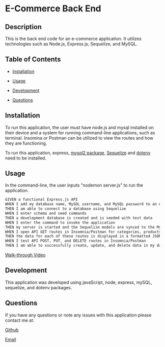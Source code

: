 # E-Commerce Back End

## Description
This is the back end code for an e-commerce application. It utilizes technologies such as Node.js, Express.js, Sequelize, and MySQL.

## Table of Contents

* [Installation](#Installation)

* [Usage](#Usage)

* [Development](#Development)

* [Questions](#Questions)

## Installation
To run this application, the user must have node.js and mysql installed on their device and a system for running command-line applications, such as terminal. Insomina or Postman can be utilized to view the routes and how they are functioning.

To run this application, express, [mysql2 package](https://www.npmjs.com/package/mysql2), [Sequelize](https://www.npmjs.com/package/sequelize) and [dotenv](https://www.npmjs.com/package/dotenv)  need to be installed.

## Usage
In the command-line, the user inputs "nodemon server.js" to run the application.

```md
GIVEN a functional Express.js API
WHEN I add my database name, MySQL username, and MySQL password to an environment variable file
THEN I am able to connect to a database using Sequelize
WHEN I enter schema and seed commands
THEN a development database is created and is seeded with test data
WHEN I enter the command to invoke the application
THEN my server is started and the Sequelize models are synced to the MySQL database
WHEN I open API GET routes in Insomnia/Postman for categories, products, or tags
THEN the data for each of these routes is displayed in a formatted JSON
WHEN I test API POST, PUT, and DELETE routes in Insomnia/Postman
THEN I am able to successfully create, update, and delete data in my database
```

[Walk-through Video](https://drive.google.com/file/d/1mOM37-QW6T0AhCFF59s_RolZcHzxtcL4/view)

## Development
This application was developed using javaScript, node, express, mySQL, sequelize, and dotenv packages. 

## Questions
If you have any questions or note any issues with this application please contact me at:

[Github](https://www.github.com/edanahy22)

[Email](mailto:elainedanahy2022@u.northwestern.edu)


